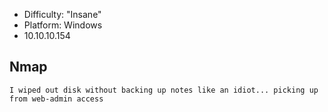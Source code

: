- Difficulty: "Insane"
- Platform: Windows
- 10.10.10.154

## Nmap
```nmap
I wiped out disk without backing up notes like an idiot... picking up from web-admin access
```
